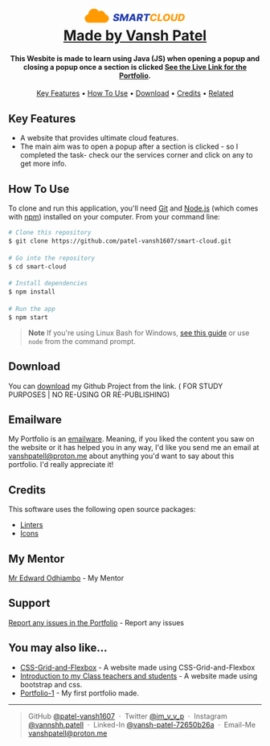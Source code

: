 
<h1 align="center">
  <br>
  <a href="https://github.com/patel-vansh1607"><img src="./Images/logo.png" alt="Vansh Patel" width="200" ></a>
  <br>
 <a href="https://github.com/patel-vansh1607" target="_blank">Made by Vansh Patel</a>
  <br>
</h1>

<h4 align="center">This Wesbite is made to learn using Java (JS) when opening a popup and closing a popup once a section is clicked <a href="https://patel-vansh1607.github.io/smart-cloud/" target="_blank">See the Live Link for the Portfolio</a>.</h4>

<p align="center">
  <a href="#key-features">Key Features</a> •
  <a href="#how-to-use">How To Use</a> •
  <a href="#download">Download</a> •
  <a href="#credits">Credits</a> •
  <a href="#related">Related</a> 
</p>



## Key Features

* A website that provides ultimate cloud features.
* The main aim was to open a popup after a section is clicked - so I completed the task- check our the services corner and click on any to get more info.





## How To Use

To clone and run this application, you'll need [Git](https://git-scm.com) and [Node.js](https://nodejs.org/en/download/) (which comes with [npm](http://npmjs.com)) installed on your computer. From your command line:

```bash
# Clone this repository
$ git clone https://github.com/patel-vansh1607/smart-cloud.git

# Go into the repository
$ cd smart-cloud

# Install dependencies
$ npm install

# Run the app
$ npm start
```

> **Note**
> If you're using Linux Bash for Windows, [see this guide](https://www.howtogeek.com/261575/how-to-run-graphical-linux-desktop-applications-from-windows-10s-bash-shell/) or use `node` from the command prompt.


## Download

You can [download](https://github.com/patel-vansh1607/capstone-project-mod-1/archive/refs/heads/main.zip) my Github Project from the link. ( FOR STUDY PURPOSES | NO RE-USING OR RE-PUBLISHING)
## Emailware

My Portfolio is an [emailware](https://en.wiktionary.org/wiki/emailware). Meaning, if you liked the content you saw on the website or it has helped you in any way, I'd like you send me an email at <vanshpatell@proton.me> about anything you'd want to say about this portfolio. I'd really appreciate it!

## Credits

This software uses the following open source packages:

- [Linters](https://github.com/microverseinc/linters-config)
- [Icons](https://www.figma.com/design/ehQMllNfzw48Tlwwp6fmKy/Portfolio-for-Developers-(Community)node-id=0-1&node-type=canvas&t=IuN4tbcfqNXWqfb2-0)

## My Mentor

[Mr Edward Odhiambo](https://github.com/odhiambo-ed) - My Mentor

## Support
[Report any issues in the Portfolio](https://github.com/patel-vansh1607/capstone-project-mod-1/issues) - Report any issues 

## You may also like...

- [CSS-Grid-and-Flexbox](https://github.com/patel-vansh1607/css-grid-and-flexbox) - A website made using CSS-Grid-and-Flexbox
- [Introduction to my Class teachers and students](https://github.com/patel-vansh1607/adv-css-and-bootstrap) - A website made using bootstrap and css.
- [Portfolio-1](https://github.com/patel-vansh1607/portfolio-1) - My first portfolio made.


---

> GitHub [@patel-vansh1607](https://github.com/patel-vansh1607) &nbsp;&middot;&nbsp;
> Twitter [@im_v_v_p](https://x.com/im_v_v_p) &nbsp;&middot;&nbsp;
> Instagram [@vannshh.patell](https://www.instagram.com/vannshh.patell/) &nbsp;&middot;&nbsp;
> Linked-In [@vansh-patel-72650b26a](https://www.linkedin.com/in/vansh-patel-72650b26a/) &nbsp;&middot;&nbsp;
> Email-Me [vanshpatell@proton.me](<vanshpatell@proton.me>)
 